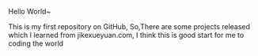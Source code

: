 Hello World~



This is my first repository on GitHub,
So,There are some projects released which I learned from jikexueyuan.com,
I think this is good start for me to coding the world